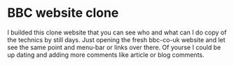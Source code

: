 # BBC website clone

I builded this clone website that you can see who and what can I do copy of the technics by still days.
Just opening the fresh bbc-co-uk website and let see the same point and menu-bar or links over there. 
Of yourse I could be up dating and adding more comments like article or blog comments.
